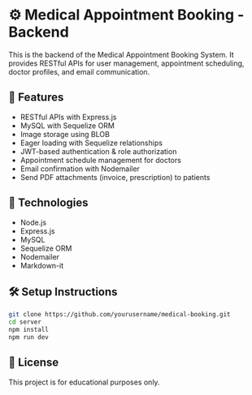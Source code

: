 
# ⚙️ Medical Appointment Booking - Backend

This is the backend of the Medical Appointment Booking System. It provides RESTful APIs for user management, appointment scheduling, doctor profiles, and email communication.

## 🚀 Features

- RESTful APIs with Express.js
- MySQL with Sequelize ORM
- Image storage using BLOB
- Eager loading with Sequelize relationships
- JWT-based authentication & role authorization
- Appointment schedule management for doctors
- Email confirmation with Nodemailer
- Send PDF attachments (invoice, prescription) to patients

## 🧱 Technologies

- Node.js
- Express.js
- MySQL
- Sequelize ORM
- Nodemailer
- Markdown-it

## 🛠️ Setup Instructions

```bash
git clone https://github.com/yourusername/medical-booking.git
cd server
npm install
npm run dev
```

## 📄 License

This project is for educational purposes only.
